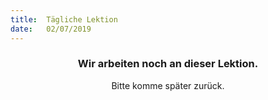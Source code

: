 ```yaml
---
title:  Tägliche Lektion
date:   02/07/2019
---
```


### <center>Wir arbeiten noch an dieser Lektion.</center>
<center>Bitte komme später zurück.</center>